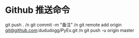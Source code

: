 Github 推送命令
=======

git push . /n
git commit -m "备注" /n
git remote add origin git@github.com:dududogg/PyEx.git /n
git push -u origin master


